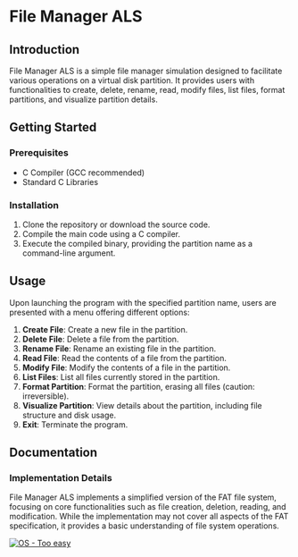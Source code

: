 # File Manager ALS

## Introduction

File Manager ALS is a simple file manager simulation designed to facilitate various operations on a virtual disk partition. It provides users with functionalities to create, delete, rename, read, modify files, list files, format partitions, and visualize partition details.

## Getting Started

### Prerequisites

- C Compiler (GCC recommended)
- Standard C Libraries

### Installation

1. Clone the repository or download the source code.
2. Compile the main code using a C compiler.
3. Execute the compiled binary, providing the partition name as a command-line argument.

## Usage

Upon launching the program with the specified partition name, users are presented with a menu offering different options:

1. **Create File**: Create a new file in the partition.
2. **Delete File**: Delete a file from the partition.
3. **Rename File**: Rename an existing file in the partition.
4. **Read File**: Read the contents of a file from the partition.
5. **Modify File**: Modify the contents of a file in the partition.
6. **List Files**: List all files currently stored in the partition.
7. **Format Partition**: Format the partition, erasing all files (caution: irreversible).
8. **Visualize Partition**: View details about the partition, including file structure and disk usage.
9. **Exit**: Terminate the program.

## Documentation

### Implementation Details

File Manager ALS implements a simplified version of the FAT file system, focusing on core functionalities such as file creation, deletion, reading, and modification. While the implementation may not cover all aspects of the FAT specification, it provides a basic understanding of file system operations.

[![OS - Too easy](https://img.shields.io/badge/OS-Too_easy-2ea44f)](https://)
